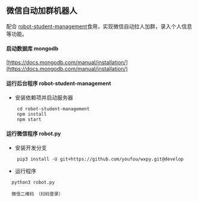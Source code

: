 
## 微信自动加群机器人

  配合 [robot-student-management](https://github.com/NxDon/wxRobot-manager.git)食用，实现微信自动拉人加群，录入个人信息等功能。

#### 启动数据库  mongodb
[https://docs.mongodb.com/manual/installation/](https://docs.mongodb.com/manual/installation/)

#### 运行后台程序 robot-student-management
- 安装依赖项并启动服务器
```
    cd robot-student-management
    npm install
    npm start
```
#### 运行微信程序 robot.py

 - 安装开发分支

```
    pip3 install -U git+https://github.com/youfou/wxpy.git@develop
```
 - 运行程序

```
  python3 robot.py

  微信二维码　（扫码登录）
```

